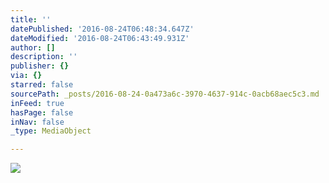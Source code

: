 ```yaml
---
title: ''
datePublished: '2016-08-24T06:48:34.647Z'
dateModified: '2016-08-24T06:43:49.931Z'
author: []
description: ''
publisher: {}
via: {}
starred: false
sourcePath: _posts/2016-08-24-0a473a6c-3970-4637-914c-0acb68aec5c3.md
inFeed: true
hasPage: false
inNav: false
_type: MediaObject

---
```

![](https://the-grid-user-content.s3-us-west-2.amazonaws.com/0c49ead0-54d7-48af-af6f-e0fbd52a9828.jpg)